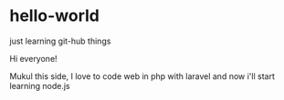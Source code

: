 # hello-world
just learning git-hub things

Hi everyone!

Mukul this side, I love to code web in php with laravel and now i'll start learning node.js
